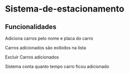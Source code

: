 # Sistema-de-estacionamento
<h2>Funcionalidades</h2>
<p>Adiciona carros pelo nome e placa do carro</p>
<p>Carros adicionados são exibidos na lista</p>
<p>Excluir Carros adicionados</p>
<p>Sistema conta quanto tempo carro ficou adicionado</p>

